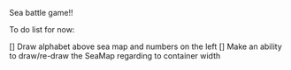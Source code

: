 Sea battle game!!

To do list for now:

[] Draw alphabet above sea map and numbers on the left
[] Make an ability to draw/re-draw the SeaMap regarding to container width